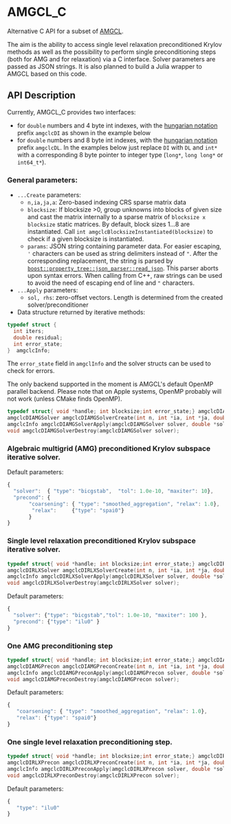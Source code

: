 AMGCL_C
========

Alternative C API for a subset of [AMGCL](https://github.com/ddemidov/amgcl).

The aim is the ability to access single level relaxation preconditioned Krylov methods as well as the possibility to perform single preconditioning steps (both for AMG and for relaxation) via a C interface. Solver parameters are passed as JSON strings.
It is also planned to build a Julia wrapper to AMGCL based on this code.

## API Description
Currently, AMGCL_C provides two interfaces:
- for `double` numbers and 4 byte int indexes, with the [hungarian notation](https://en.wikipedia.org/wiki/Hungarian_notation) prefix `amgclcDI` as shown in the example below
- for `double` numbers and 8 byte int indexes, with the [hungarian notation](https://en.wikipedia.org/wiki/Hungarian_notation) prefix `amgclcDL`.
  In the examples below just replace `DI` with `DL` and `int*` with a corresponding 8 byte pointer to integer type (`long*`,  `long long*` or `int64_t*`).
  
### General parameters:
  - `...Create` parameters:
     -  `n,ia,ja,a`: Zero-based indexing CRS sparse matrix data
     -  `blocksize`: If blocksize >0, group unknowns into blocks of given size and cast the matrix internally to a sparse matrix of
        `blocksize x blocksize` static matrices. By default, block sizes 1...8 are instantiated.
        Call `int amgclcBlocksizeInstantiated(blocksize)` to check if a given blocksize is instantiated.
     -  `params`: JSON string containing parameter data. For easier escaping, `'` characters can be used as string delimiters instead of `"`. After the corresponding replacement, the string is parsed  by    [`boost::property_tree::json_parser::read_json`](https://www.boost.org/doc/libs/release/libs/property_tree/). This parser aborts upon syntax errors. When calling from C++, raw strings can be used to avoid the need of escaping end of line and `"` characters.
  - `...Apply` parameters:
     - `sol, rhs`: zero-offset vectors. Length is determined from the created solver/preconditioner
  -  Data structure returned by iterative methods:
```c
typedef struct {
  int iters;
  double residual;
  int error_state;
}  amgclcInfo;
```

The `error_state` field in `amgclInfo` and the solver structs can be used to check for errors.

The only backend supported in the moment is AMGCL's default OpenMP parallel backend.
Please note that on Apple systems, OpenMP probably will not work (unless CMake
finds OpenMP).

```c
typedef struct{ void *handle; int blocksize;int error_state;} amgclcDIAMGSolver;
amgclcDIAMGSolver amgclcDIAMGSolverCreate(int n, int *ia, int *ja, double *a, int blocksize, char *params);
amgclcInfo amgclcDIAMGSolverApply(amgclcDIAMGSolver solver, double *sol, double *rhs);
void amgclcDIAMGSolverDestroy(amgclcDIAMGSolver solver);
```

### Algebraic multigrid (AMG) preconditioned Krylov subspace iterative solver.

Default parameters:
```javascript
{
  "solver":  { "type": "bicgstab",  "tol": 1.0e-10, "maxiter": 10},
  "precond": {
       "coarsening": { "type": "smoothed_aggregation", "relax": 1.0},
        "relax":     {"type": "spai0"}
       }
}
```



### Single level relaxation preconditioned Krylov subspace iterative solver.

```c
typedef struct{ void *handle; int blocksize;int error_state;} amgclcDIRLXSolver;
amgclcDIRLXSolver amgclcDIRLXSolverCreate(int n, int *ia, int *ja, double *a, int blocksize, char *params);
amgclcInfo amgclcDIRLXSolverApply(amgclcDIRLXSolver solver, double *sol, double *rhs);
void amgclcDIRLXSolverDestroy(amgclcDIRLXSolver solver);
```

Default parameters:
```javascript
{
  "solver": {"type": "bicgstab","tol": 1.0e-10, "maxiter": 100 },
  "precond": {"type": "ilu0" }
}
```


### One AMG preconditioning step

```c
typedef struct{ void *handle; int blocksize;int error_state;} amgclcDIAMGPrecon;
amgclcDIAMGPrecon amgclcDIAMGPreconCreate(int n, int *ia, int *ja, double *a, int blocksize, char *params);
amgclcInfo amgclcDIAMGPreconApply(amgclcDIAMGPrecon solver, double *sol, double *rhs);
void amgclcDIAMGPreconDestroy(amgclcDIAMGPrecon solver);
```

Default parameters:

```javascript
{
   "coarsening": { "type": "smoothed_aggregation", "relax": 1.0},
   "relax": {"type": "spai0"}
}
```

### One single level relaxation  preconditioning step.

```c
typedef struct{ void *handle; int blocksize;int error_state;} amgclcDIRLXPrecon;
amgclcDIRLXPrecon amgclcDIRLXPreconCreate(int n, int *ia, int *ja, double *a, int blocksize, char *params);
amgclcInfo amgclcDIRLXPreconApply(amgclcDIRLXPrecon solver, double *sol, double *rhs);
void amgclcDIRLXPreconDestroy(amgclcDIRLXPrecon solver);
```

Default parameters:
```javascript
{
   "type": "ilu0"
}
```
